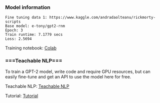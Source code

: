### Model information
    
    Fine tuning data 1: https://www.kaggle.com/andradaolteanu/rickmorty-scripts
    Base model: e-tony/gpt2-rnm
    Epoch: 3
    Train runtime: 7.1779 secs
    Loss: 2.5694
    


Training notebook: [Colab](https://colab.research.google.com/drive/12NvO1SIZevF8ybJqfN9O21I3i9bU1dOO#scrollTo=KUsyn02WWmf5)


### ===Teachable NLP=== ###

To train a GPT-2 model, write code and require GPU resources, but can easily fine-tune and get an API to use the model here for free.

Teachable NLP: [Teachable NLP](https://ainize.ai/teachable-nlp)

Tutorial: [Tutorial](https://forum.ainetwork.ai/t/teachable-nlp-how-to-use-teachable-nlp/65?utm_source=community&utm_medium=huggingface&utm_campaign=model&utm_content=teachable%20nlp)
